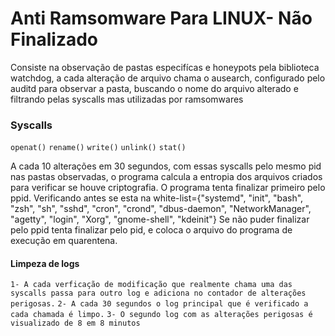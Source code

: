 # Anti Ramsomware Para LINUX- Não Finalizado
Consiste na observação de pastas especifícas e honeypots pela biblioteca watchdog, a cada alteração de arquivo chama o ausearch, configurado pelo auditd para observar a pasta, buscando o nome do arquivo alterado e filtrando pelas syscalls mas utilizadas por ramsomwares

### Syscalls
`openat()`
`rename()`
`write()`
`unlink()`
`stat()`

A cada 10 alterações em 30 segundos, com essas syscalls pelo mesmo pid nas pastas observadas, o programa calcula a entropia dos arquivos criados para verificar se houve criptografia.
O programa tenta finalizar primeiro pelo ppid. Verificando antes se esta na white-list={"systemd", "init", "bash", "zsh", "sh", "sshd",
    "cron", "crond", "dbus-daemon", "NetworkManager",
    "agetty", "login", "Xorg", "gnome-shell", "kdeinit"}
Se não puder finalizar pelo ppid tenta finalizar pelo pid, e coloca o arquivo do programa de execução em quarentena.


#### Limpeza de logs

`1- A cada verficação de modificação que realmente chama uma das syscalls passa para outro log e adiciona no contador de alterações perigosas.`
`2- A cada 30 segundos o log principal que é verificado a cada chamada é limpo.`
`3- O segundo log com as alterações perigosas é visualizado de 8 em 8 minutos`
